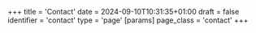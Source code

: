 +++
title = 'Contact'
date = 2024-09-10T10:31:35+01:00
draft = false
identifier = 'contact'
type = 'page'
[params]
    page_class = 'contact'
+++
